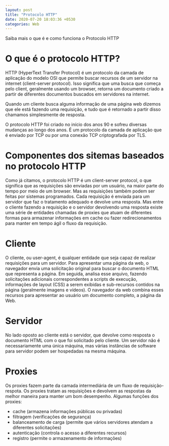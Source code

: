 ```yaml
---
layout: post
title: "Protocolo HTTP"
date: 2020-07-20 18:03:36 +0530
categories: Web
---
```


Saiba mais o que é e como funciona o Protocolo HTTP

# O que é o protocolo HTTP?

HTTP (HyperText Transfer Protocol) é um protocolo da camada de aplicação do modelo OSI que permite buscar recursos de um servidor na internet (client-server protocol). Isso significa que uma busca que começa pelo client, geralmente usando um browser, retorna um documento criado a partir de diferentes documentos buscados em servidores na internet.

Quando um cliente busca alguma informação de uma página web dizemos que ele está fazendo uma requisição, e tudo que é retornado a partir disso chamamos simplesmente de resposta.

O protocolo HTTP foi criado no início dos anos 90 e sofreu diversas mudanças ao longo dos anos. É um protocolo da camada de aplicação que é enviado por TCP ou por uma conexão TCP criptografada por TLS.

# Componentes dos sitemas baseados no protocolo HTTP

Como já citamos, o protocolo HTTP é um client-server protocol, o que significa que as requisições são enviadas por um usuário, na maior parte do tempo por meio de um browser. Mas as requisições também podem ser feitas por sistemas programados. Cada requisição é enviada para um servidor que faz o tratamento adequado e devolve uma resposta. Mas entre o cliente fazendo a requisição e o servidor devolvendo uma resposta existe uma série de entidades chamadas de proxies que atuam de diferentes formas para armazenar informações em cache ou fazer redirecionamentos para manter em tempo ágil o fluxo da requisição.

# Cliente

O cliente, ou user-agent, é qualquer entidade que seja capaz de realizar requisições para um servidor.
Para apresentar uma página da web, o navegador envia uma solicitação original para buscar o documento HTML que representa a página. Em seguida, analisa esse arquivo, fazendo solicitações adicionais correspondentes a scripts de execução, informações de layout (CSS) a serem exibidas e sub-recursos contidos na página (geralmente imagens e vídeos). O navegador da web combina esses recursos para apresentar ao usuário um documento completo, a página da Web.

# Servidor

No lado oposto ao cliente está o servidor, que devolve como resposta o documento HTML com o que foi solicitado pelo cliente.
Um servidor não é necessariamente uma única máquina, mas várias instâncias de software para servidor podem ser hospedadas na mesma máquina.

# Proxies

Os proxies fazem parte da camada intermediária de um fluxo de requisição-respota. Os proxies tratam as requisições e devolvem as respostas da melhor maneira para manter um bom desempenho. Algumas funções dos proxies:

- cache (armazena informações públicas ou privadas)
- filtragem (verificações de segurança)
- balanceamento de carga (permite que vários servidores atendam a diferentes solicitações)
- autenticação (controla o acesso a diferentes recursos)
- registro (permite o armazenamento de informações)
